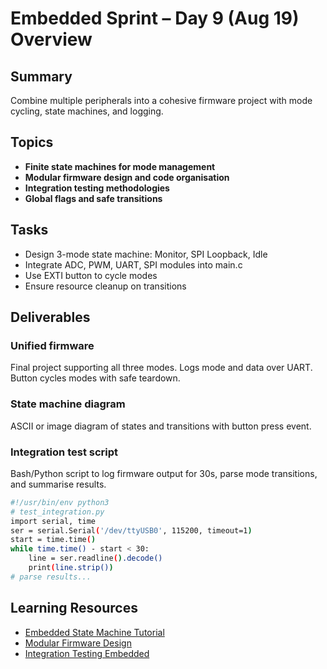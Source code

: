# Embedded Sprint – Day 9 (Aug 19) Overview

## Summary
Combine multiple peripherals into a cohesive firmware project with mode cycling, state machines, and logging.

## Topics
- **Finite state machines for mode management**
- **Modular firmware design and code organisation**
- **Integration testing methodologies**
- **Global flags and safe transitions**

## Tasks
- Design 3-mode state machine: Monitor, SPI Loopback, Idle
- Integrate ADC, PWM, UART, SPI modules into main.c
- Use EXTI button to cycle modes
- Ensure resource cleanup on transitions

## Deliverables
### Unified firmware
Final project supporting all three modes. Logs mode and data over UART. Button cycles modes with safe teardown.

### State machine diagram
ASCII or image diagram of states and transitions with button press event.

### Integration test script
Bash/Python script to log firmware output for 30s, parse mode transitions, and summarise results.

```bash
#!/usr/bin/env python3
# test_integration.py
import serial, time
ser = serial.Serial('/dev/ttyUSB0', 115200, timeout=1)
start = time.time()
while time.time() - start < 30:
    line = ser.readline().decode()
    print(line.strip())
# parse results...
```

## Learning Resources
- [Embedded State Machine Tutorial](https://www.youtube.com/watch?v=7Qg0pI_vXjY)
- [Modular Firmware Design](https://www.youtube.com/watch?v=LUtS2uh0Aq4)
- [Integration Testing Embedded](https://www.youtube.com/watch?v=Zi1msX3eKQk)
